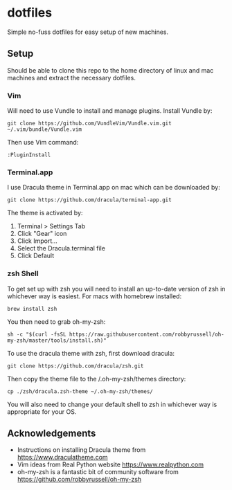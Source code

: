 # dotfiles

Simple no-fuss dotfiles for easy setup of new machines.

## Setup

Should be able to clone this repo to the home directory of linux and mac machines and extract the necessary dotfiles.

### Vim

Will need to use Vundle to install and manage plugins. Install Vundle by: 
```
git clone https://github.com/VundleVim/Vundle.vim.git ~/.vim/bundle/Vundle.vim
```

Then use Vim command:
```
:PluginInstall
```

### Terminal.app

I use Dracula theme in Terminal.app on mac which can be downloaded by:
```
git clone https://github.com/dracula/terminal-app.git
```

The theme is activated by:
1) Terminal > Settings Tab
2) Click "Gear" icon
3) Click Import...
4) Select the Dracula.terminal file
5) Click Default

### zsh Shell

To get set up with zsh you will need to install an up-to-date version of zsh in whichever way is easiest.
For macs with homebrew installed:
```
brew install zsh
```
You then need to grab oh-my-zsh:
```
sh -c "$(curl -fsSL https://raw.githubusercontent.com/robbyrussell/oh-my-zsh/master/tools/install.sh)"
```
To use the dracula theme with zsh, first download dracula:
```
git clone https://github.com/dracula/zsh.git
```
Then copy the theme file to the /.oh-my-zsh/themes directory:
```
cp ./zsh/dracula.zsh-theme ~/.oh-my-zsh/themes/
```
You will also need to change your default shell to zsh in whichever way is appropriate for your OS.


## Acknowledgements

* Instructions on installing Dracula theme from https://www.draculatheme.com
* Vim ideas from Real Python website https://www.realpython.com
* oh-my-zsh is a fantastic bit of community software from https://github.com/robbyrussell/oh-my-zsh



